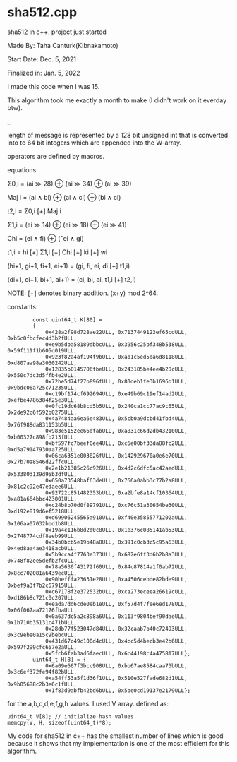 # sha512.cpp
sha512 in c++. project just started

Made By: Taha Canturk(Kibnakamoto)

Start Date: Dec. 5, 2021

Finalized in: Jan. 5, 2022

I made this code when I was 15.

This algorithm took me exactly a month to make (I didn't work on it everday btw). 

_


length of message is represented by a 128 bit unsigned int that is converted into to 64 bit integers which are appended into the W-array.

operators are defined by macros.

equations: 

Σ0,i = (ai ≫ 28) ⊕ (ai ≫ 34) ⊕ (ai ≫ 39)

Maj i = (ai ∧ bi) ⊕ (ai ∧ ci) ⊕ (bi ∧ ci)

t2,i = Σ0,i [+] Maj i

Σ1,i = (ei ≫ 14) ⊕ (ei ≫ 18) ⊕ (ei ≫ 41)

Chi = (ei ∧ fi) ⊕ (¯ei ∧ gi)

t1,i = hi [+] Σ1,i [+] Chi [+] ki [+] wi

(hi+1, gi+1, fi+1, ei+1) = (gi, fi, ei, di [+] t1,i)

(di+1, ci+1, bi+1, ai+1) = (ci, bi, ai, t1,i [+] t2,i)

NOTE: [+] denotes binary addition. (x+y) mod 2^64.

constants:
```
        const uint64_t K[80] =
        {
            0x428a2f98d728ae22ULL, 0x7137449123ef65cdULL, 0xb5c0fbcfec4d3b2fULL,
            0xe9b5dba58189dbbcULL, 0x3956c25bf348b538ULL, 0x59f111f1b605d019ULL,
            0x923f82a4af194f9bULL, 0xab1c5ed5da6d8118ULL, 0xd807aa98a3030242ULL,
            0x12835b0145706fbeULL, 0x243185be4ee4b28cULL, 0x550c7dc3d5ffb4e2ULL,
            0x72be5d74f27b896fULL, 0x80deb1fe3b1696b1ULL, 0x9bdc06a725c71235ULL,
            0xc19bf174cf692694ULL, 0xe49b69c19ef14ad2ULL, 0xefbe4786384f25e3ULL,
            0x0fc19dc68b8cd5b5ULL, 0x240ca1cc77ac9c65ULL, 0x2de92c6f592b0275ULL, 
            0x4a7484aa6ea6e483ULL, 0x5cb0a9dcbd41fbd4ULL, 0x76f988da831153b5ULL,
            0x983e5152ee66dfabULL, 0xa831c66d2db43210ULL, 0xb00327c898fb213fULL,
            0xbf597fc7beef0ee4ULL, 0xc6e00bf33da88fc2ULL, 0xd5a79147930aa725ULL,
            0x06ca6351e003826fULL, 0x142929670a0e6e70ULL, 0x27b70a8546d22ffcULL,
            0x2e1b21385c26c926ULL, 0x4d2c6dfc5ac42aedULL, 0x53380d139d95b3dfULL,
            0x650a73548baf63deULL, 0x766a0abb3c77b2a8ULL, 0x81c2c92e47edaee6ULL,
            0x92722c851482353bULL, 0xa2bfe8a14cf10364ULL, 0xa81a664bbc423001ULL,
            0xc24b8b70d0f89791ULL, 0xc76c51a30654be30ULL, 0xd192e819d6ef5218ULL,
            0xd69906245565a910ULL, 0xf40e35855771202aULL, 0x106aa07032bbd1b8ULL,
            0x19a4c116b8d2d0c8ULL, 0x1e376c085141ab53ULL, 0x2748774cdf8eeb99ULL,
            0x34b0bcb5e19b48a8ULL, 0x391c0cb3c5c95a63ULL, 0x4ed8aa4ae3418acbULL,
            0x5b9cca4f7763e373ULL, 0x682e6ff3d6b2b8a3ULL, 0x748f82ee5defb2fcULL,
            0x78a5636f43172f60ULL, 0x84c87814a1f0ab72ULL, 0x8cc702081a6439ecULL,
            0x90befffa23631e28ULL, 0xa4506cebde82bde9ULL, 0xbef9a3f7b2c67915ULL,
            0xc67178f2e372532bULL, 0xca273eceea26619cULL, 0xd186b8c721c0c207ULL,
            0xeada7dd6cde0eb1eULL, 0xf57d4f7fee6ed178ULL, 0x06f067aa72176fbaULL,
            0x0a637dc5a2c898a6ULL, 0x113f9804bef90daeULL, 0x1b710b35131c471bULL,
            0x28db77f523047d84ULL, 0x32caab7b40c72493ULL, 0x3c9ebe0a15c9bebcULL,
            0x431d67c49c100d4cULL, 0x4cc5d4becb3e42b6ULL, 0x597f299cfc657e2aULL,
            0x5fcb6fab3ad6faecULL, 0x6c44198c4a475817ULL};
        uint64_t H[8] = {
            0x6a09e667f3bcc908ULL, 0xbb67ae8584caa73bULL, 0x3c6ef372fe94f82bULL,
            0xa54ff53a5f1d36f1ULL, 0x510e527fade682d1ULL, 0x9b05688c2b3e6c1fULL,
            0x1f83d9abfb42bd6bULL, 0x5be0cd19137e2179ULL};
```

for the a,b,c,d,e,f,g,h values. I used V array. defined as:
```
uint64_t V[8]; // initialize hash values
memcpy(V, H, sizeof(uint64_t)*8);
```

My code for sha512 in c++ has the smallest number of lines which is good because it shows that my implementation is one of the most efficient for this algorithm.
